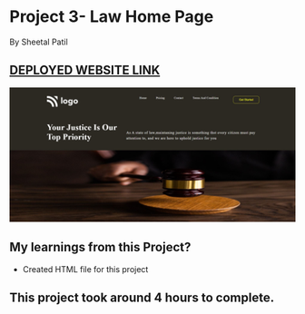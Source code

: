 # Project 3- Law Home Page

By Sheetal Patil

## [DEPLOYED WEBSITE LINK](https://lawlandingpage.netlify.app/)

![Completed Website](./FullScreenshot.JPG)

## My learnings from this Project?

- Created HTML file for this project

## This project took around 4 hours to complete.

